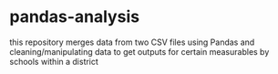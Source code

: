 # pandas-analysis
this repository merges data from two CSV files using Pandas and cleaning/manipulating data to get outputs for certain measurables by schools within a district
